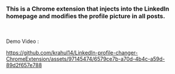 <h3>This is a Chrome extension that injects into the LinkedIn homepage and modifies the profile picture in all posts.</h3>
<br>
<br>
Demo Video : 

https://github.com/krahul14/LinkedIn-profile-changer-ChromeExtension/assets/97145474/6579ce7b-a70d-4b4c-a59d-89d2f657e788

